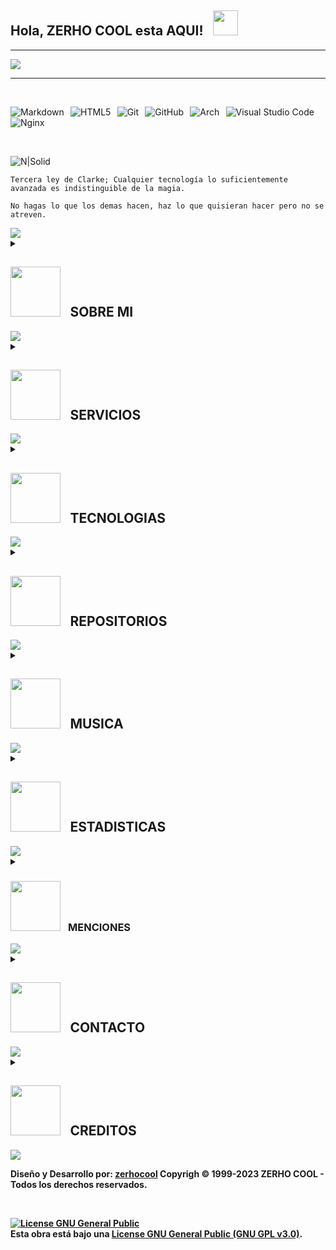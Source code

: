 <!DOCTYPE html>
<html
 >
  <head>
    <meta charset="UTF-8"/>
    <meta content="width=device-width, initial-scale=1" name="viewport" />
    <meta name="DC.Language" scheme="RFC1766" content="Spanish">
    <meta name="autor" content="Andres Antonio Cardoso">
    <meta name="reply-to" content="info@zerhocool.com">
    <link rev="made" href="mailto:info@zerhocool.com">
    <meta name="description" content="Andres Antonio Cardoso, Developer full stack">
    <meta name="copyright" content="Propietario del copyright" />
    <meta name="keywords" contennt="desarrollo web, website, front end developer">
    <meta name="Resource-type" content="Index">
    <meta name="Revisit-after" content="1 days">
    <meta name="robots" content="all">
  </head>
   
  <body>
<!-- INICIO INTRO -->
<h2>Hola, ZERHO COOL esta AQUI!⠀<img src="https://cdn.discordapp.com/attachments/1072960128820715602/1072966853812564079/sirena.gif" width="40px"></h2>
   
   ---
 
<img src="https://cdn.discordapp.com/attachments/1072960128820715602/1090074450499743794/Banner_-ZERHO-2.png">

---
<br>
<!-- FINAL INTRO -->
<!-- INICIO FRASE -->
   
<p><img src="https://img.shields.io/badge/markdown-%23000000.svg?style=for-the-badge&logo=markdown&logoColor=white" alt="Markdown">⠀<img src="https://img.shields.io/badge/html5-%23E34F26.svg?style=for-the-badge&logo=html5&logoColor=white" alt="HTML5">⠀<img src="https://img.shields.io/badge/git-%23F05033.svg?style=for-the-badge&logo=git&logoColor=white" alt="Git">⠀<img src="https://img.shields.io/badge/github-%23121011.svg?style=for-the-badge&logo=github&logoColor=white" alt="GitHub">⠀<img src="https://img.shields.io/badge/Arch%20Linux-1793D1?logo=arch-linux&logoColor=fff&style=for-the-badge" alt="Arch">⠀<img src="https://img.shields.io/badge/Visual%20Studio%20Code-0078d7.svg?style=for-the-badge&logo=visual-studio-code&logoColor=white" alt="Visual Studio Code">⠀<img src="https://img.shields.io/badge/nginx-%23009639.svg?style=for-the-badge&logo=nginx&logoColor=white" alt="Nginx"></p>
 
<br>
 
<p><img src="https://cdn.discordapp.com/attachments/1072960128820715602/1092200247205298196/nsolid.png" alt="N|Solid"></p>
   
`Tercera ley de Clarke; Cualquier tecnología lo suficientemente avanzada es indistinguible de la magia.`
  
`No hagas lo que los demas hacen, haz lo que quisieran hacer pero no se atreven.`<br>

<img src="https://i.imgur.com/BsT3Qux.gif">
<!-- FINAL FRASE -->
<!-- INICIO SOBRE MI -->
<details>
  <summary>
    <h2><img src="https://cdn.discordapp.com/attachments/1072960128820715602/1089907560846467112/magic-trick-dynamic-premium.png" width="80px">⠀SOBRE MI</h2>
  </summary>
  <img src="https://cdn.discordapp.com/attachments/1072960128820715602/1089633960667140236/left.webp" width="50px"> <b>QUIEN
  SOY⠀!!!</b> <img src="https://cdn.discordapp.com/attachments/1072960128820715602/1089633960893612092/right.webp" width="50px">
  
  <br>
  <br>
  
  <em> 📌- Soy un Developer **Full STACK** Freelancer de la vieja escuela, que desde que descubri UNIX quede fascinado,
    con el poder del **CODIGO Y MANEJO DE CONSOLA** con más de una década de experiencia trabajo con agencias en Girona,
    Cataluña, España creando sitios web interactivos ricos, de alto rendimiento que funcionan en todas las plataformas y
    dispositivos.</em>
  
  <em> 📌- Aunque estoy muy familiarizado con el uso de framework, mis sitios web están codificados principalmente a mano
    con **HTML5, CSS3, JavaScript y NEXT.JS.**</em> 
  
   <em> 📌- Con un fuerte énfasis en la "Mejora progresiva", busco formas creativas de ampliar los límites del código
    front-end del sitio web sin comprometer el soporte y el rendimiento del navegador.</em> 
  
   <em> 📌- Complemento con mi actividad con Diseño Grafico y Videomotion en una búsqueda por mantenerme siempre actualizado,
    leo libros, asisto a conferencias y reuniones.</em>
  
  ---
  
<details>
  <summary>
  <h3> 🏫 Educacion </h3>
  </summary>
  
- ↣｜🔮｜ Developer en Python / Google Cloud / AWS<br/>
- ↣｜🔮｜ Diseñador Grafico<br/>

<img src="https://cdn.discordapp.com/attachments/1072960128820715602/1090101712565583902/Banner_-ZERHO-3.png">


</details>
  
<details>
  <summary>
  <h3> 🖥️ Empresa </h3>
  </summary>   

 
- ↣｜🍀｜<em>En Argentina funde mi empresa **Copyrigh © ZERHO COOL en 1999,** luego en 2022 emigre a España donde actualmente trabajo como Autonomo - Freelancer en diferentes empresas.</em>
  
- ↣｜🍀｜<em>Busco colaborar en proyectos de código abierto/comerciales.</em>
  
- ↣｜🍀｜<em>Empresa con las cuales trabajo: Spark AU, Ralarsa Holding Sl, Staubli Española Sa, Estabanell Impulsa S.a, Pruna Motor Sl, La Perla Del Valles Sa, Saria Bio-industries España Sl, Gralla Motors S.a.</em>

  
</details>
  
<details>
  <summary>
  <h3> 📚 Hobbies </h3>
  </summary>

- ↣｜💎｜<em>Sistema operativo favorito: ARCH Linux personalizado.</em>
  
- ↣｜💎｜<em>Lenguaje de programacion: Python, NEXT.JS.</em>

- ↣｜💎｜<em>Seguridad informatica.</em>

- ↣｜💎｜<em>Fotografia y Edicion de Video.</em>

- ↣｜💎｜<em>Viajar y conocer nuevas culturas.</em>

- ↣｜💎｜<em>Mejorando mi nivel de Ingles y algo de Catalan.</em>

</details>
</details>

<img src="https://i.imgur.com/BsT3Qux.gif">
<!-- FINAL SOBRE MI -->
<!-- INICIO SERVICIOS -->
<details>
  <summary>
    <h2><img src="https://cdn.discordapp.com/attachments/1072960128820715602/1089908094093504562/fire-dynamic-premium.png" width="80px">⠀SERVICIOS</h2>
  </summary>
 
 ## `NUESTROS SERVICIOS.`
 
 
<details>
  <summary>
<h3>💫⠀Area Diseño:</h3> 
  </summary>
  

### `GESTIONAMOS LA IDENTIDAD DE MARCA, DESDE SU CONSEPTO GRAFICO HASTA LA EXPERIENCIA QUE TENDRA EL POTENCIAL CLIENTE.` 

✔ Manual de Marca, Logotipo y Sistema gráfico.

✔ Brochure institucional, Catálogos.

✔ Afiches y Folletos.

✔  Packaging y Etiquetas.  

---

</details>
  
<details>
  <summary>
<h3>🪐⠀Area Programacion:</h3> 
  </summary>   

 
### `SITIOS WEBS DESARROLLADOS, PENSADOS EN LA EXPERIENCIA DE USUARIO Y OPTIMIZADOS PARA SU RAPIDA VISUALIZACION EN DISPOSITIVOS.`

✔ Todos los website son testeados en un entorno real. 

✔ Diseño de Sitios Web Institucionales. 

✔ Diseño de Landing Pages y Newsletters.

✔ E-commerce para venta de servicios o productos.

✔ E-Learning

</details>
  
<br>

</details>

<img src="https://i.imgur.com/BsT3Qux.gif">
<!-- FINAL SERVICIOS -->
<!-- INICIO TECNOLOGIA -->
<details>
  <summary>
   <h2><img src="https://cdn.discordapp.com/attachments/1072960128820715602/1089900074747838464/computer-dynamic-premium.png" width="80px">⠀TECNOLOGIAS</h2>
  </summary>

## `ESTOS SON LOS PROGRAMAS CON LOS CUALES TRABAJO EN MIS PROYECTOS.`
<img src="https://media2.giphy.com/media/QssGEmpkyEOhBCb7e1/giphy.gif?cid=ecf05e47a0n3gi1bfqntqmob8g9aid1oyj2wr3ds3mg700bl&rid=giphy.gif"
  width="50px">

<br>

<p align="left"> 

<p><img src="https://readme-components.vercel.app/api?component=logo&amp;logo=linux" alt="techstack logo"><img src="https://readme-components.vercel.app/api?component=logo&amp;logo=python" alt="techstack
logo"><img src="https://readme-components.vercel.app/api?component=logo&amp;logo=flask" alt="techstack
logo">
<img src="https://readme-components.vercel.app/api?component=logo&amp;logo=java" alt="techstack logo"><img src="https://readme-components.vercel.app/api?component=logo&amp;logo=JavaScript" alt="techstack
logo"> <img src="https://readme-components.vercel.app/api?component=logo&amp;logo=typescript" alt="techstack
logo"> <img src="https://readme-components.vercel.app/api?component=logo&amp;logo=archlinux" alt="techstack
logo"><img src="https://readme-components.vercel.app/api?component=logo&amp;logo=android" alt="techstack
logo"> <img src="https://readme-components.vercel.app/api?component=logo&amp;logo=swift" alt="techstack
logo"></p>

<br>

<p><img src="https://readme-components.vercel.app/api?component=logo&amp;logo=html5" alt="techstack logo"><img src="https://readme-components.vercel.app/api?component=logo&amp;logo=css3" alt="techstack
logo">
<img src="https://readme-components.vercel.app/api?component=logo&amp;logo=bootstrap" alt="techstack logo"><img src="https://readme-components.vercel.app/api?component=logo&amp;logo=sass" alt="techstack
logo"> <img src="https://readme-components.vercel.app/api?component=logo&amp;logo=tailwindcss" alt="techstack
logo"><img src="https://readme-components.vercel.app/api?component=logo&amp;logo=vue.js" alt="techstack
logo"><img src="https://readme-components.vercel.app/api?component=logo&amp;logo=react" alt="techstack
logo"><img src="https://readme-components.vercel.app/api?component=logo&amp;logo=next.js" alt="techstack
logo"><img src="https://readme-components.vercel.app/api?component=logo&amp;logo=node.js" alt="techstack
logo"><img src="https://readme-components.vercel.app/api?component=logo&amp;logo=fastapi" alt="techstack
logo"> <img src="https://readme-components.vercel.app/api?component=logo&amp;logo=webpack" alt="techstack
logo"></p>

<br>

<p><img src="https://readme-components.vercel.app/api?component=logo&amp;logo=django" alt="techstack logo"><img src="https://readme-components.vercel.app/api?component=logo&amp;logo=docker" alt="techstack
logo">
<img src="https://readme-components.vercel.app/api?component=logo&amp;logo=php" alt="techstack logo"><img src="https://readme-components.vercel.app/api?component=logo&amp;logo=mysql" alt="techstack
logo"><img src="https://readme-components.vercel.app/api?component=logo&amp;logo=mariadb" alt="techstack
logo">
<img src="https://readme-components.vercel.app/api?component=logo&amp;logo=github" alt="techstack logo"><img src="https://readme-components.vercel.app/api?component=logo&amp;logo=apache" alt="techstack
logo"> <img src="https://readme-components.vercel.app/api?component=logo&amp;logo=vercel" alt="techstack
logo"> <img src="https://readme-components.vercel.app/api?component=logo&amp;logo=nginx" alt="techstack
logo"> <img src="https://readme-components.vercel.app/api?component=logo&amp;logo=firebase" alt="techstack
logo"> <img src="https://readme-components.vercel.app/api?component=logo&amp;logo=googlecloud" alt="techstack
logo"></p>


<br>

<p><img src="https://readme-components.vercel.app/api?component=logo&amp;logo=adobeillustrator" alt="techstack logo"> <img src="https://readme-components.vercel.app/api?component=logo&amp;logo=adobephotoshop" alt="techstack logo"> <img src="https://readme-components.vercel.app/api?component=logo&amp;logo=adobeindesign" alt="techstack logo"> <img src="https://readme-components.vercel.app/api?component=logo&amp;logo=adobepremierepro" alt="techstack
logo"></p>
</p>

</details>

<img src="https://i.imgur.com/BsT3Qux.gif">
<!-- FINAL TECNOLOGIA -->
<!-- INICIO REPOSITORIOS -->
<details>
  <summary>
    <h2><img src="https://cdn.discordapp.com/attachments/1072960128820715602/1089896602799456256/locker-dynamic-premium.png" width="80px">⠀REPOSITORIOS</h2>
  </summary>

## `LOS REPOSITORIOS SE VAN ACTUALIZANDO DE FORMA AUTOMATICA.`<img src="https://media.giphy.com/media/xFkgeu7dhfgqqxJqmj/giphy.gif" width="100px">

 
 <p align="center"><a href="https://github.com/zerhocool/github-readme-statc" target="blank"><img align="center" width="400px" src="https://github-readme-stats.vercel.app/api/pin/?username=zerhocool&repo=github-readme-statc"/></a>&nbsp;&nbsp;

<p align="center"><a href="https://github.com/zerhocool/NEXT.JS" target="blank"><img align="center" width="400px" src="https://github-readme-stats.vercel.app/api/pin/?username=zerhocool&repo=NEXT.JS"/></a>&nbsp;&nbsp;

<p align="center"><a href="https://github.com/zerhocool/MODULO" target="blank"><img align="center" width="400px" src="https://github-readme-stats.vercel.app/api/pin/?username=zerhocool&repo=MODULOS"/></a>&nbsp;&nbsp;
</p>

</details>

<img src="https://i.imgur.com/BsT3Qux.gif">
<!-- FINAL REPOSITORIOS -->
<!-- INICIO MUSICA -->
<details>
  <summary>
     <h2><img src="https://cdn.discordapp.com/attachments/1072960128820715602/1089901613851889715/headphone-dynamic-premium.png" width="80px">⠀MUSICA</h2>
  </summary>

## `MUSICA QUE ME GUSTA ESCUCHAR CUANDO ESTOY PROGRAMANDO.`

<img src="https://cdn.discordapp.com/attachments/1072960128820715602/1089601406903795874/youtube.gif" width="70px" height="25px"> 

<p align="center"><a href="https://www.youtube.com/watch?v=or047P2NOjc" target="blank"><img align="center" width="200px" src="https://i.ytimg.com/vi/or047P2NOjc/hqdefault.jpg?sqp=-oaymwEjCNACELwBSFryq4qpAxUIARUAAAAAGAElAADIQj0AgKJDeAE=&rs=AOn4CLBn-SLFQ2CqC2-qzl5daHS-Mu2AZA"/></a>&nbsp;&nbsp;
<a href="https://www.youtube.com/watch?v=RbJg7YLqJk8" target="blank"><img align="center" width="200px" src="https://i.ytimg.com/vi/RbJg7YLqJk8/hqdefault.jpg?sqp=-oaymwEjCNACELwBSFryq4qpAxUIARUAAAAAGAElAADIQj0AgKJDeAE=&rs=AOn4CLCVDKL6v32wnUCY5-idSc7RBUNHyA"/></a>&nbsp;&nbsp;
<a href="https://www.youtube.com/watch?v=P80jClbpHZg" target="blank"><img align="center" width="200px" src="https://i.ytimg.com/vi/P80jClbpHZg/hqdefault.jpg?sqp=-oaymwEjCNACELwBSFryq4qpAxUIARUAAAAAGAElAADIQj0AgKJDeAE=&rs=AOn4CLADY3A6T0TqnvZMQEDgWRsCW9Uyew"/></a>&nbsp;&nbsp;
</p>

</details>

<img src="https://i.imgur.com/BsT3Qux.gif">
<!-- FINAL MUSICA -->
<!-- INICIO ESTADISTICAS -->
<details>
  <summary>
     <h2><img src="https://cdn.discordapp.com/attachments/1072960128820715602/1089902948231950346/chart-dynamic-premium.png" width="80px">⠀ESTADISTICAS</h2>
  </summary>

## `¡OBTEN TUS ESTADISTICAS DE GITHUB GENERADAS DIARIAMENTE EN TU README!.`<img src="https://media0.giphy.com/media/cNZqrH5IzOG0xrlWks/giphy.gif?cid=ecf05e47map255q427en9uprqc1sb0unjq5k4fnqg5pmhhs4&rid=giphy.gif&ct=s" width="30px">

![Horas de Codigo](http://img.shields.io/badge/Horas%20de%20Codigo-157.625%20hrs%2017%20mins%20-blue)⠀⠀⠀![Lineas de codigo](https://img.shields.io/badge/Lineas%20de%20codigo%20-40.3%20million%20lineas%20de%20codigo-blue)⠀⠀⠀[![wakatime](https://wakatime.com/badge/user/2cd63de2-230b-4e9f-88d4-54d9ea9b43a5.svg)](https://wakatime.com/@2cd63de2-230b-4e9f-88d4-54d9ea9b43a5)

<a href="https://visitcount.itsvg.in">
  <img src="https://visitcount.itsvg.in/api?id=zerhocool&label=Profile%20Views&color=7&icon=2&pretty=false" />
</a>

<br/>
<img src="https://user-images.githubusercontent.com/73097560/115834477-dbab4500-a447-11eb-908a-139a6edaec5c.gif">

<br/>
<div align="center">
<a href="https://www.zerhocool.com/"><img height="137px" src="https://github-readme-stats.vercel.app/api?username=zerhocool&hide_title=true&hide_border=true&show_icons=true&include_all_commits=true&count_private=true&line_height=21&text_color=000&icon_color=000&bg_color=0,ea6161,ffc64d,fffc4d,52fa5a&theme=graywhite" />⠀⠀<img height="137px" src="https://github-readme-stats.vercel.app/api/top-langs/?username=zerhocool&hide=html&hide_title=true&hide_border=true&layout=compact&langs_count=6&exclude_repo=comp426,Redventures-Movie-Quotes&text_color=000&icon_color=fff&bg_color=0,52fa5a,4dfcff,c64dff&theme=graywhite" /></a>

<br/>
<img src="https://github-profile-trophy.vercel.app/?username=zerhocool" style="height: 220px"  />
</div>  
<br/>
<img src="https://user-images.githubusercontent.com/73097560/115834477-dbab4500-a447-11eb-908a-139a6edaec5c.gif">
<br/>
<div align="center">
<img src="http://github-profile-summary-cards.vercel.app/api/cards/profile-details?username=zerhocool&theme=2077" style="height: 220px"  />    
</div>  
 <h2 align="left">⚡Activity Graph:</h2>
  <a><img alt="Ajay Activity Graph" src="https://github-readme-activity-graph.cyclic.app/graph?username=zerhocool&theme=react-dark&hide_border=true" /></a>

 </details>

<img src="https://i.imgur.com/BsT3Qux.gif">
<!-- FINAL ESTADISTICAS -->
<!-- INICIO MENCIONES -->
<details>
  <summary>
    <h3><img src="https://cdn.discordapp.com/attachments/1072960128820715602/1089903368316661760/megaphone-dynamic-premium.png" width="80px">⠀MENCIONES</h3>
  </summary>

## `MUCHAS GRACIAS A LAS PERSONAS QUE HICIERON REFERENCIA A ESTE REPOSITORIO AQUI.`

<img  src="https://cdn.discordapp.com/emojis/1054895060610728006.gif?size=44&quality=lossless" width="30px">

<!-- MENTIONS-LIST:START -->
<a href="https://github.com/zerhocool"><img src="https://github.com/zerhocool.png?size=96" alt="zerhocool" width="96px" height="96px" /></a>

</details>

<img src="https://i.imgur.com/BsT3Qux.gif">
<!-- FINAL MENCIONES -->
<!-- INICIO CONTACTO -->
<details>
  <summary>
    <h2><img src="https://cdn.discordapp.com/attachments/1072960128820715602/1089902948231950346/chart-dynamic-premium.png" width="80px">⠀CONTACTO</h2>
  </summary>

## `UNICOS MEDIOS DE CONTACTO.`<img src="https://raw.githubusercontent.com/nixin72/nixin72/master/wave.gif" width="50px"> 
 
 ✔ Nuestro servicios estan expresados en Euros ⭐

✔ Puedes solicitar un presupuesto personalizado SIN CARGO ⭐

<br/>

<p align="center">
  <a href="https://discord.gg/wsTRGjteJ5"><img width="90px" alt="Discord" title="https://https://discord.gg/wsTRGjteJ5" src="https://cdn.discordapp.com/attachments/1072960128820715602/1089914364959654072/target-dynamic-premium.png"/></a>
  &#8287;&#8287;&#8287;&#8287;&#8287;
  <a href="https://github.com/zerhocool"><img width="90px" alt="Github" title="https://github.com/zerhocool" src="https://cdn.discordapp.com/attachments/1072960128820715602/1089914843194208296/medal-dynamic-premium.png"/></a>
  &#8287;&#8287;&#8287;&#8287;&#8287;
  <a href="https://t.me/zerhocool" alt="Telegram" title="https://t.me/zerhocool"><img width="90px" src="https://cdn.discordapp.com/attachments/1072960128820715602/1089912839168344166/chat-text-dynamic-premium.png"/></a>
  &#8287;&#8287;&#8287;&#8287;&#8287;
  <a href="https://api.whatsapp.com/send?phone=5491132578591&text=Hola,%20en%20qu%C3%A9%20podemos%20ayudarte?"><img width="90px" alt="Whatsaap" title="https://api.whatsapp.com/send?phone=5491132578591&text=Hola,%20en%20qu%C3%A9%20podemos%20ayudarte?" src="https://cdn.discordapp.com/attachments/1072960128820715602/1089912838971203785/mobile-dynamic-premium.png"></a>
  &#8287;&#8287;&#8287;&#8287;&#8287;
  <a href="zerhocool@gmail.com"><img width="90px" alt="Email" title="zerhocool@gmail.com" src="https://cdn.discordapp.com/attachments/1072960128820715602/1089911296188743780/at-dynamic-premium.png"/></a>
  &#8287;&#8287;&#8287;&#8287;&#8287;
  <a href="http://zerhocool.com"><img width="90px" alt="Website" title="http://zerhocool.com" src="https://cdn.discordapp.com/attachments/1072960128820715602/1090424324873269328/bulb-dynamic-premium.png"/></a>
  <a href="#"><img width="90px" alt="Ubicacion" title="España, Girona" src="https://cdn.discordapp.com/attachments/1072960128820715602/1090471555718467605/map-pin-dynamic-premium.png"/></a>
</p>
<br/>

</details>

<img src="https://i.imgur.com/BsT3Qux.gif">
<!-- FINAL CONTACTO -->
<!-- INICIO CREDITOS -->
<details>
  <summary>
    <h2><img src="https://cdn.discordapp.com/attachments/1072960128820715602/1089905211759411240/lock-dynamic-premium.png" width="80px">⠀CREDITOS</h2>
  </summary>

  <img align="right" alt="Coding" width="400" src="https://media.tenor.com/rePDfDWO3XoAAAAd/hacking.gif">

> Casi todos mis proyectos son código-abierto e intento responder a todos los usuarios que necesiten ayuda con alguno de estos proyectos, obviamente, esto toma tiempo.

> No obstante, si estás utilizando este proyecto y estás feliz con él o simplemente quieres animarme a que siga creando cosas, aquí tienes algunas maneras de hacerlo:

✔  Darme créditos cuando estés utilizando este README, añadiendo un link a este repositorio ⭐

<p><a href="https://github.com/zerhocool/zerhocool"><img src="https://readme-components.vercel.app/api?component=button&amp;text=Sigueme!" alt="Button Component"></a></p>

✔  Dándole una estrella (starring) y compartiendo el proyecto 🚀 

<p>Danos una estrella ⭐!!!!⠀<a href="https://github.com/zerhocool?tab=starsl"><img src="https://cdn.discordapp.com/attachments/1072960128820715602/1092202580223987754/python-powered-w-100x40.png" alt="StarRating Component"></a></p>


En Argentina: Transferencia Bancaria.
  <a href="#"><img width="50px" alt="Pesos ARG" title="Pesos ARG" src="https://cdn.discordapp.com/attachments/1072960128820715602/1089926243060809728/money-dynamic-premium.png"/></a>

[![Mercado Pago](https://img.shields.io/badge/zerhocool.mp%20-ffdd00?style=for-the-badge&logo=ko-fi&fee&logoColor=black)](https://mercadopago.com.ar) [![BANCO GALICIA](https://img.shields.io/badge/DIBUJO.DRAGA.PRIMO-F16061?style=for-the-badge&logo=ko-fi&logoColor=white)](https://galicia.es)

En el mundo: 
  <a href="#"><img width="50px" alt="Bitcoin" title="Bitcoin" src="https://cdn.discordapp.com/attachments/1072960128820715602/1089926243769647135/dollar-dynamic-premium.png"/></a>⠀<a href="#"><img width="50px" alt="Euros" title="Euros" src="https://cdn.discordapp.com/attachments/1072960128820715602/1089926243538964581/euro-dynamic-premium.png"/></a>⠀<a href="#"><img width="50px" alt="Tarjeta de Credito" title="Tarjeta de Credito" src="https://cdn.discordapp.com/attachments/1072960128820715602/1089926244004548780/card-dynamic-premium.png"/></a>  


[![Mercado Pago](https://img.shields.io/badge/3DdHEzjvzYimqjBxyujnSrCiBaj9rhB423%20-ffdd00?style=for-the-badge&logo=ko-fi&fee&logoColor=black)](https://astropay.com) 


¡GRACIAS! ❤️

</details>

<img src="https://i.imgur.com/BsT3Qux.gif">
<!-- FINAL CREDITOS -->

<!-- INICIO FOOTER -->
<footer>
<p><b>Diseño y Desarrollo por: <a href="https://github.com/zerhocool">zerhocool</a> Copyrigh © 1999-2023 ZERHO COOL - Todos los derechos reservados.<b></p>

<br>
 
 <a rel="license" href="https://www.gnu.org/licenses/gpl-3.0.html"><img alt="License GNU General Public " style="border-width:0" src="https://cdn.discordapp.com/attachments/1072960128820715602/1092305619681300520/gplv3-with-text-136x68.png" /></a><br />Esta obra está bajo una <a rel="license" href="https://www.gnu.org/licenses/gpl-3.0.html">License GNU General Public (GNU GPL v3.0)</a>.

</footer>
<!-- FINAL FOOTER -->
  </body>
</html>

